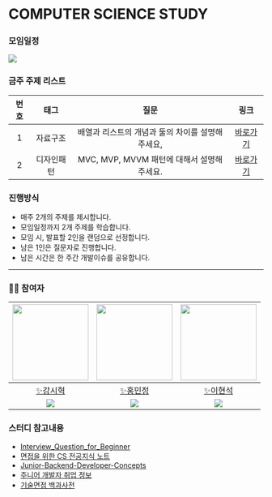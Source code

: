 # COMPUTER SCIENCE STUDY

### 모임일정
<img src="https://img.shields.io/badge/매주_화요일_21시-FF9900?style=for-the-badge&logo=date&logoColor=white">

### 금주 주제 리스트
|번호| 태그 | 질문 | 링크 |
|:---:|:---:|:---:|:---:|
|1| 자료구조 |배열과 리스트의 개념과 둘의 차이를 설명해주세요,| [바로가기](https://github.com/BBack-BBoo-Team/CS_Study/tree/master/%EC%9E%90%EB%A3%8C%EA%B5%AC%EC%A1%B0/%EB%B0%B0%EC%97%B4%EA%B3%BC_%EB%A6%AC%EC%8A%A4%ED%8A%B8%EC%9D%98_%EA%B0%9C%EB%85%90%EA%B3%BC_%EB%91%98%EC%9D%98_%EC%B0%A8%EC%9D%B4%EB%A5%BC_%EC%84%A4%EB%AA%85%ED%95%B4%EC%A3%BC%EC%84%B8%EC%9A%94.) |
|2| 디자인패턴 |MVC, MVP, MVVM 패턴에 대해서 설명해주세요.| [바로가기](https://github.com/BBack-BBoo-Team/CS_Study/tree/master/%EB%94%94%EC%9E%90%EC%9D%B8%ED%8C%A8%ED%84%B4/mvc%2Cmvp%2Cmvvm_%ED%8C%A8%ED%84%B4%EC%97%90_%EB%8C%80%ED%95%B4%EC%84%9C_%EC%84%A4%EB%AA%85%ED%95%B4%EC%A3%BC%EC%84%B8%EC%9A%94.)|

### 진행방식
- 매주 2개의 주제를 제시합니다.
- 모임일정까지 2개 주제를 학습합니다.
- 모임 시, 발표할 2인을 랜덤으로 선정합니다.
- 남은 1인은 질문자로 진행합니다.
- 남은 시간은 한 주간 개발이슈를 공유합니다.
  
---

### 🙋‍♂️ 참여자
|[<img src="https://avatars.githubusercontent.com/u/79829085?v=4" width="150px;" alt=""/>](https://github.com/Si-Hyeak-KANG) |[<img src="https://avatars.githubusercontent.com/u/95335294?v=4" width="150px">](https://github.com/hongmj37)|[<img src="https://avatars.githubusercontent.com/u/98211110?v=4" width="150px" >](https://github.com/HYUNSUK331)|
|:---:|:---:|:---:|
|[✨강시혁](https://github.com/Si-Hyeak-KANG) |[✨홍민정](https://github.com/hongmj37) |[✨이현석](https://github.com/HYUNSUK331)|
|[<img src="http://mazassumnida.wtf/api/mini/generate_badge?boj=zlcls456">](https://solved.ac/profile/zlcls456)|[<img src="http://mazassumnida.wtf/api/mini/generate_badge?boj=hongmj37">](https://solved.ac/profile/hongmj37)|[<img src="http://mazassumnida.wtf/api/mini/generate_badge?boj=rjqnrdl331">](https://solved.ac/profile/rjqnrdl331)|

### 스터디 참고내용
- [Interview_Question_for_Beginner](https://github.com/JaeYeopHan/Interview_Question_for_Beginner)
- [면접을 위한 CS 전공지식 노트](https://www.yes24.com/Product/Goods/108887922)
- [Junior-Backend-Developer-Concepts](https://github.com/Lob-dev/Junior-Backend-Developer-Concepts)
- [주니어 개발자 취업 정보](https://github.com/jojoldu/junior-recruit-scheduler)
- [기술면접 백과사전](https://github.com/gyoogle/tech-interview-for-developer)
